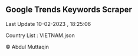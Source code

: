 

## Google Trends Keywords Scraper 
 
Last Update 10-02-2023 , 18:25:06

Country List :
VIETNAM.json



© Abdul Muttaqin 
